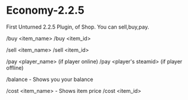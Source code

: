 # Economy-2.2.5
First Unturned 2.2.5 Plugin, of Shop. You can sell,buy,pay. 

/buy <item_name> <amount>
/buy <item_id>
 
/sell <item_name> <amount>
/sell <item_id>
  
/pay <player_name> <amount> (if player online)
/pay <player's steamid> <amount> (if player offline)

/balance - Shows you your balance

/cost <item_name> - Shows item price
/cost <item_id>

